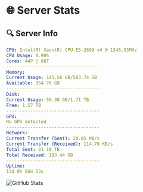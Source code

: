 # 🌐 Server Stats
## 🔍 Server Info
```yaml
CPU: Intel(R) Xeon(R) CPU E5-2699 v4 @ 1346.53MHz
CPU Usage: 0.90%
Cores: 44P | 88T
-----------------------------------
Memory:
Current Usage: 145.56 GB/503.74 GB
Available: 354.76 GB
-----------------------------------
Disk:
Current Usage: 59.38 GB/1.71 TB
Free: 1.57 TB
-----------------------------------
GPU:
No GPU detected
-----------------------------------
Network:
Current Transfer (Sent): 20.85 MB/s
Current Transfer (Received): 114.70 KB/s
Total Sent: 21.19 TB
Total Received: 193.44 GB
-----------------------------------
Uptime:
13d 8h 56m 53s
```
![GitHub Stats](https://img.shields.io/badge/Updated-2025-03-21_06:19:42-blue)